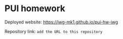 # PUI homework

Deployed website: https://iwg-mk1.github.io/pui-hw-iwg

Repository link: `add the URL to this repository`
